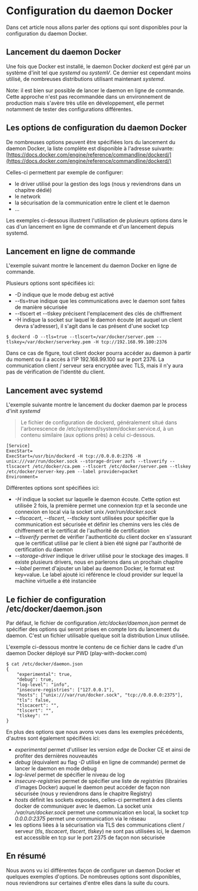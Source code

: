 # Configuration du daemon Docker

Dans cet article nous allons parler des options qui sont disponibles pour la configuration du daemon Docker.


## Lancement du daemon Docker

Une fois que Docker est installé, le daemon Docker *dockerd* est géré par un système d'init tel que *systemd* ou *systemV*. Ce dernier est cependant moins utilisé, de nombreuses distributions utilisant maintenant *systemd*.

Note: il est bien sur possible de lancer le daemon en ligne de commande. Cette approche n'est pas recommandée dans un environnement de production mais s'avère très utile en développement, elle permet notamment de tester des configurations différentes.


## Les options de configuration du daemon Docker

De nombreuses options peuvent être spécifiées lors du lancement du daemon Docker, la liste complète est disponible à l'adresse suivante: [https://docs.docker.com/engine/reference/commandline/dockerd/](https://docs.docker.com/engine/reference/commandline/dockerd/)

Celles-ci permettent par exemple de configurer:
- le driver utilisé pour la gestion des logs (nous y reviendrons dans un chapitre dédié)
- le network
- la sécurisation de la communication entre le client et le daemon
- ...

Les exemples ci-dessous illustrent l'utilisation de plusieurs options dans le cas d'un lancement en ligne de commande et d'un lancement depuis systemd.


## Lancement en ligne de commande

L'exemple suivant montre le lancement du daemon Docker en ligne de commande.

Plusieurs options sont spécifiées ici:
- -D indique que le mode debug est activé
- --tls=true indique que les communications avec le daemon sont faites de manière sécurisée
- --tlscert et --tlskey précisent l'emplacement des clés de chiffrement
- -H indique la socket sur laquel le daemon écoute (et auquel un client devra s'adresser), il s'agit dans le cas présent d'une socket tcp

```
$ dockerd -D --tls=true --tlscert=/var/docker/server.pem --tlskey=/var/docker/serverkey.pem -H tcp://192.168.99.100:2376
```

Dans ce cas de figure, tout client docker pourra accéder au daemon à partir du moment ou il a accès à l'IP 192.168.99.100 sur le port 2376. La communication client / serveur sera encryptée avec TLS, mais il n'y aura pas de vérification de l'identité du client.


## Lancement avec systemd

L'exemple suivante montre le lancement du docker daemon par le process d'init *systemd*

> Le fichier de configuration de dockerd, généralement situé dans l'arborescence de /etc/systemd/system/docker.service.d, à un contenu similaire (aux options près) à celui ci-dessous.

```
[Service]
ExecStart=
ExecStart=/usr/bin/dockerd -H tcp://0.0.0.0:2376 -H unix:///var/run/docker.sock --storage-driver aufs --tlsverify --tlscacert /etc/docker/ca.pem --tlscert /etc/docker/server.pem --tlskey /etc/docker/server-key.pem --label provider=packet
Environment=
```

Différentes options sont spécifiées ici:
- *-H* indique la socket sur laquelle le daemon écoute. Cette option est utilisée 2 fois, la première permet une connexion *tcp* et la seconde une connexion en local via la socket unix */var/run/docker.sock*
- *--tlscacert*, *--tlscert*, *--tlsckey* sont utilisées pour spécifier que la communication est sécurisée et définir les chemins vers les clés de chiffrement et le certificat de l'authorité de certification
- *--tlsverify* permet de vérifier l'authenticité du client docker en s'assurant que le certificat utilisé par le client à bien été signé par l'authorité de certification du daemon
- *--storage-driver* indique le driver utilisé pour le stockage des images. Il existe plusieurs drivers, nous en parlerons dans un prochain chapitre
- *--label* permet d'ajouter un label au daemon Docker, le format est key=value. Le label ajouté ici référence le cloud provider sur lequel la machine virtuelle a été instanciée


## Le fichier de configuration /etc/docker/daemon.json

Par défaut, le fichier de configuration */etc/docker/daemon.json* permet de spécifier des options qui seront prises en compte lors du lancement du daemon. C'est un fichier utilisable quelque soit la distribution Linux utilisée.

L'exemple ci-dessous montre le contenu de ce fichier dans le cadre d'un daemon Docker déployé sur PWD (play-with-docker.com)

```
$ cat /etc/docker/daemon.json
{
    "experimental": true,
    "debug": true,
    "log-level": "info",
    "insecure-registries": ["127.0.0.1"],
    "hosts": ["unix:///var/run/docker.sock", "tcp://0.0.0.0:2375"],
    "tls": false,
    "tlscacert": "",
    "tlscert": "",
    "tlskey": ""
}
```

En plus des options que nous avons vues dans les exemples précédents, d'autres sont également spécifiées ici:
- *experimental* permet d'utiliser les version *edge* de Docker CE et ainsi de profiter des dernières nouveautés
- *debug* (équivalent au flag *-D* utilisé en ligne de commande) permet de lancer le daemon en mode debug
- *log-level* permet de spécifier le niveau de log
- *insecure-registries* permet de spécifier une liste de *registries* (librairies d'images Docker) auquel le daemon peut accéder de façon non sécurisée (nous y reviendrons dans le chapitre Registry)
- *hosts* définit les sockets exposées, celles-ci permettent à des clients docker de communiquer avec le daemon. La socket unix */var/run/docker.sock* permet une communication en local, la socket tcp *0.0.0.0:2375* permet une communication via le réseau
- les options liées à la sécurisation via TLS des communications client / serveur (*tls*, *tlscacert*, *tlscert*, *tlskey*) ne sont pas utilisées ici, le daemon est accessible en tcp sur le port 2375 de façon non sécurisée


## En résumé

Nous avons vu ici différentes façon de configurer un daemon Docker et quelques exemples d'options. De nombreuses options sont disponibles, nous reviendrons sur certaines d'entre elles dans la suite du cours.
